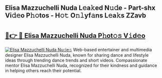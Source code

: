 ## Elisa Mazzuchelli Nuda L𝚎a𝚔ed N𝚞𝚍e - Part-shx Vi𝚍𝚎o P𝚑𝚘tos - H𝚘𝚝 O𝚗𝚕yf𝚊ns L𝚎a𝚔s ZZavb

# <h2><a href="http://kfejxnb.oniu.top/?m=Elisa+Mazzuchelli+Nuda">🔗👉 🔴 Elisa Mazzuchelli Nuda P𝚑ot𝚘𝚜 V𝚒d𝚎o</a></h2>

[![Elisa Mazzuchelli Nuda Nu𝚍e𝚜](https://i.imgur.com/0qMVB7G.gif)](http://kfejxnb.oniu.top/?m=Elisa+Mazzuchelli+Nuda)
Web-based entertainer and multimedia designer Elisa Mazzuchelli Nuda, known for sharing dance and lifestyle ideas through trending dance trends and short videos. Compassionate mentor Elisa Mazzuchelli Nuda, recognized for their kindness and guidance in helping others reach their potential.  
